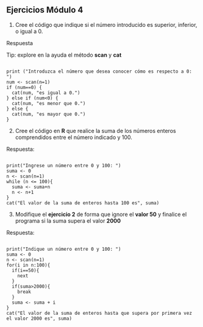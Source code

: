 
## Ejercicios Módulo 4

1. Cree el código que indique si el número introducido es superior, inferior, o igual a 0.

Respuesta

Tip: explore en la ayuda el método **scan** y **cat**
<pre><code>
print ("Introduzca el número que desea conocer cómo es respecto a 0: ")
num <- scan(n=1)
if (num==0) {
  cat(num, "es igual a 0.")
} else if (num<0) {
  cat(num, "es menor que 0.")
} else {
  cat(num, "es mayor que 0.")
}
</code></pre>

2. Cree el código en **R** que realice la suma de los números enteros comprendidos entre el número indicado y 100.

Respuesta:
<pre><code>
print("Ingrese un número entre 0 y 100: ")
suma <- 0
n <- scan(n=1)
while (n <= 100){
  suma <- suma+n
  n <- n+1
}
cat("El valor de la suma de enteros hasta 100 es", suma)
</code></pre>

3. Modifique el **ejercicio 2** de forma que ignore el **valor 50** y finalice el programa si la suma supera el valor **2000**

Respuesta:
<pre><code>
print("Indique un número entre 0 y 100: ")
suma <- 0
n <- scan(n=1)
for(i in n:100){
  if(i==50){
    next
  }
  if(suma>2000){
    break
  }
  suma <- suma + i
}
cat("El valor de la suma de enteros hasta que supera por primera vez el valor 2000 es", suma)
</code></pre>
